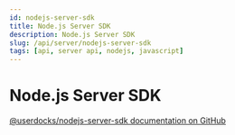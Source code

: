 ```yaml
---
id: nodejs-server-sdk
title: Node.js Server SDK
description: Node.js Server SDK
slug: /api/server/nodejs-server-sdk
tags: [api, server api, nodejs, javascript]
---
```


# Node.js Server SDK

[@userdocks/nodejs-server-sdk documentation on GitHub](https://github.com/userdocks/nodejs-server-sdk#userdocksnodejs-server-sdk)